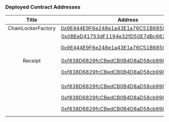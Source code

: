 ### Deployed Contract Addresses

| Title | Address | Network
|:-------------:|:-------------:|:-------------:| 
| ChainLockerFactory | [0x9E444E9F6e248e1a43E1a76C51B685060BeAd3C1](https://etherscan.io/address/0x9e444e9f6e248e1a43e1a76c51b685060bead3c1) | Ethereum
|  | [0x0BEeD41753dF1194e32fD50E7dBc662FA2b2BD43](https://optimistic.etherscan.io/address/0x0beed41753df1194e32fd50e7dbc662fa2b2bd43) | Optimism
|  | [0x9E444E9F6e248e1a43E1a76C51B685060BeAd3C1](https://arbiscan.io/address/0x9e444e9f6e248e1a43e1a76c51b685060bead3c1) | Arbitrum One
|  |
| Receipt | [0xf838D6829fcCBedCB0B4D8aD58cb99814F935BA8](https://etherscan.io/address/0xf838D6829fcCBedCB0B4D8aD58cb99814F935BA8) | Ethereum
|  | [0xf838D6829fcCBedCB0B4D8aD58cb99814F935BA8](https://goerli.etherscan.io/address/0xf838d6829fccbedcb0b4d8ad58cb99814f935ba8) | Goerli (Testnet)
|  | [0xf838D6829fcCBedCB0B4D8aD58cb99814F935BA8](https://zkevm.polygonscan.com/address/0xf838D6829fcCBedCB0B4D8aD58cb99814F935BA8) | Polygon zkEVM
|  | [0xf838D6829fcCBedCB0B4D8aD58cb99814F935BA8](https://optimistic.etherscan.io/address/0xf838d6829fccbedcb0b4d8ad58cb99814f935ba8) | Optimism
|  | [0xf838D6829fcCBedCB0B4D8aD58cb99814F935BA8](https://arbiscan.io/address/0xf838d6829fccbedcb0b4d8ad58cb99814f935ba8) | Arbitrum One
